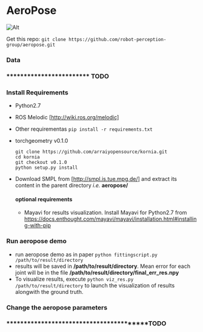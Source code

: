 # AeroPose

![Alt](https://github.com/robot-perception-group/aeropose/blob/master/repo_assets/teaser.png)

Get this repo:
`git clone https://github.com/robot-perception-group/aeropose.git`

### Data
###  ************************ TODO

### Install Requirements 
- Python2.7
- ROS Melodic [http://wiki.ros.org/melodic]
- Other requirementas
	`pip install -r requirements.txt`
- torchgeometry v0.1.0
	```
	git clone https://github.com/arraiyopensource/kornia.git
	cd kornia
	git checkout v0.1.0
	python setup.py install
	```
- Download SMPL from [http://smpl.is.tue.mpg.de/] and extract its content in the parent directory _i.e._ __aeropose/__
	
	#### optional requirements 
	- Mayavi for results visualization. Install Mayavi for Python2.7 from https://docs.enthought.com/mayavi/mayavi/installation.html#installing-with-pip


### Run aeropose demo
- run aeropose demo as in paper
	`python fittingscript.py /path/to/result/directory`
- results will be saved in **/path/to/result/directory**. Mean error for each joint will be in the file **/path/to/result/directory/final_err_res.npy**
- To visualize results, execute `python viz_res.py /path/to/result/directory` to launch the visualization of results alongwith the ground truth.

### Change the aeropose parameters 
### ****************************************TODO
